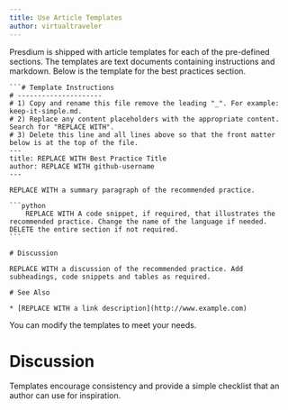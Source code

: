 ```yaml
---
title: Use Article Templates 
author: virtualtraveler
---
```


Presdium is shipped with article templates for each of the pre-defined sections. The templates are  text documents containing instructions and markdown.  Below is the template for the best practices section. 

    ```# Template Instructions
    # ---------------------
    # 1) Copy and rename this file remove the leading "_". For example: keep-it-simple.md.
    # 2) Replace any content placeholders with the appropriate content. Search for "REPLACE WITH".
    # 3) Delete this line and all lines above so that the front matter below is at the top of the file. 
    ---
    title: REPLACE WITH Best Practice Title
    author: REPLACE WITH github-username
    ---

    REPLACE WITH a summary paragraph of the recommended practice.

    ```python
        REPLACE WITH A code snippet, if required, that illustrates the recommended practice. Change the name of the language if needed. DELETE the entire section if not required.
    ```

    # Discussion 

    REPLACE WITH a discussion of the recommended practice. Add subheadings, code snippets and tables as required.

    # See Also

    * [REPLACE WITH a link description](http://www.example.com) 


You can modify the templates to meet your needs. 

# Discussion 

Templates encourage consistency and provide a simple checklist that an author can use for inspiration. 